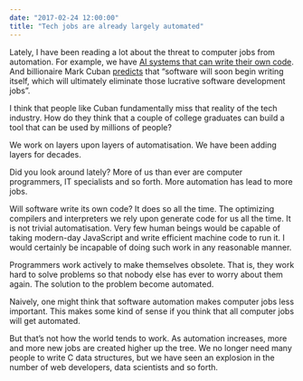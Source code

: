 ```yaml
---
date: "2017-02-24 12:00:00"
title: "Tech jobs are already largely automated"
---
```




Lately, I have been reading a lot about the threat to computer jobs from automation. For example, we have [AI systems that can write their own code](https://www.newscientist.com/article/mg23331144-500-ai-learns-to-write-its-own-code-by-stealing-from-other-programs/). And billionaire Mark Cuban [predicts](http://www.businessinsider.com/mark-cuban-liberal-arts-is-the-future-2017-2) that &ldquo;software will soon begin writing itself, which will ultimately eliminate those lucrative software development jobs&rdquo;.

I think that people like Cuban fundamentally miss that reality of the tech industry. How do they think that a couple of college graduates can build a tool that can be used by millions of people?

We work on layers upon layers of automatisation. We have been adding layers for decades.

Did you look around lately? More of us than ever are computer programmers, IT specialists and so forth. More automation has lead to more jobs.

Will software write its own code? It does so all the time. The optimizing compilers and interpreters we rely upon generate code for us all the time. It is not trivial automatisation. Very few human beings would be capable of taking modern-day JavaScript and write efficient machine code to run it. I would certainly be incapable of doing such work in any reasonable manner.

Programmers work actively to make themselves obsolete. That is, they work hard to solve problems so that nobody else has ever to worry about them again. The solution to the problem become automated.

Naively, one might think that software automation makes computer jobs less important. This makes some kind of sense if you think that all computer jobs will get automated.

But that&rsquo;s not how the world tends to work. As automation increases, more and more new jobs are created higher up the tree. We no longer need many people to write C data structures, but we have seen an explosion in the number of web developers, data scientists and so forth.

